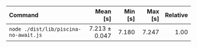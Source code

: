 | Command | Mean [s] | Min [s] | Max [s] | Relative |
|:---|---:|---:|---:|---:|
| `node ./dist/lib/piscina-no-await.js` | 7.213 ± 0.047 | 7.180 | 7.247 | 1.00 |
